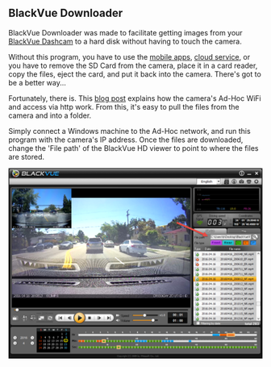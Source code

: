 ## BlackVue Downloader

BlackVue Downloader was made to facilitate getting images from your [BlackVue Dashcam](http://www.blackvue.com/dr650gw-2ch/) to a hard disk without having to touch the camera.

Without this program, you have to use the [mobile apps](http://www.blackvue.com/support/downloads/), [cloud service](http://www.blackvue.com/blackvue-over-the-cloud/), or you have to remove the SD Card from the camera, place it in a card reader, copy the files, eject the card, and put it back into the camera.  There's got to be a better way...

Fortunately, there is.  This [blog post](https://gadgetblogist.wordpress.com/2014/10/16/dashcam-hacking/) explains how the camera's Ad-Hoc WiFi and access via http work.  From this, it's easy to pull the files from the camera and into a folder.

Simply connect a Windows machine to the Ad-Hoc network, and run this program with the camera's IP address.  Once the files are downloaded, change the 'File path' of the BlackVue HD viewer to point to where the files are stored.

![BlackVue HD](/Media/blackvue_hd.png)

